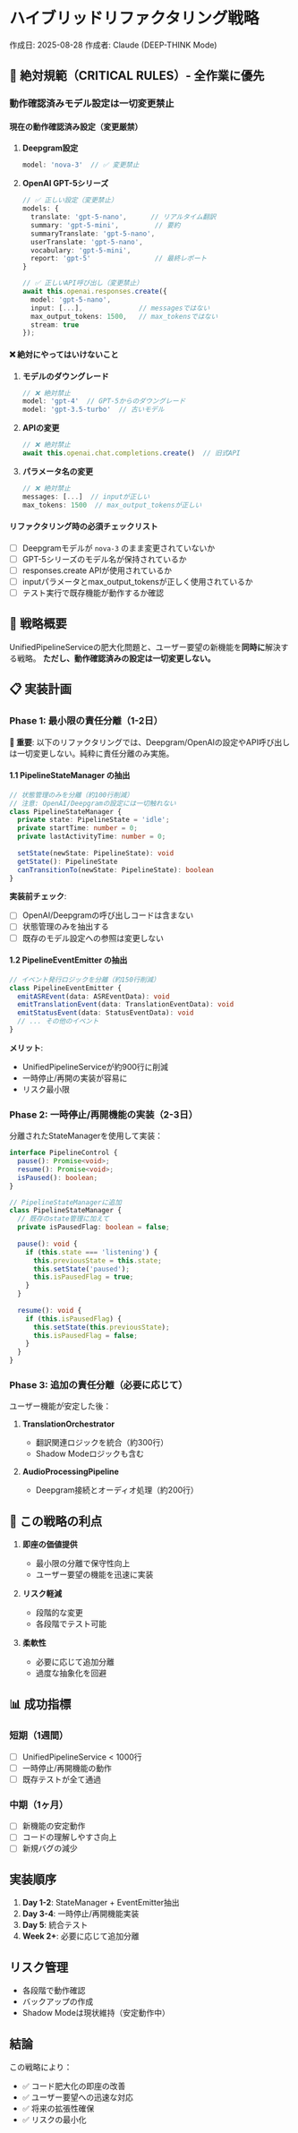 # ハイブリッドリファクタリング戦略

作成日: 2025-08-28
作成者: Claude (DEEP-THINK Mode)

## 🔴 絶対規範（CRITICAL RULES）- 全作業に優先

### 動作確認済みモデル設定は一切変更禁止

#### 現在の動作確認済み設定（変更厳禁）

1. **Deepgram設定**
   ```typescript
   model: 'nova-3'  // ✅ 変更禁止
   ```

2. **OpenAI GPT-5シリーズ**
   ```typescript
   // ✅ 正しい設定（変更禁止）
   models: {
     translate: 'gpt-5-nano',      // リアルタイム翻訳
     summary: 'gpt-5-mini',         // 要約
     summaryTranslate: 'gpt-5-nano',
     userTranslate: 'gpt-5-nano',
     vocabulary: 'gpt-5-mini',
     report: 'gpt-5'                // 最終レポート
   }
   
   // ✅ 正しいAPI呼び出し（変更禁止）
   await this.openai.responses.create({
     model: 'gpt-5-nano',
     input: [...],              // messagesではない
     max_output_tokens: 1500,   // max_tokensではない
     stream: true
   });
   ```

#### ❌ 絶対にやってはいけないこと

1. **モデルのダウングレード**
   ```typescript
   // ❌ 絶対禁止
   model: 'gpt-4'  // GPT-5からのダウングレード
   model: 'gpt-3.5-turbo'  // 古いモデル
   ```

2. **APIの変更**
   ```typescript
   // ❌ 絶対禁止
   await this.openai.chat.completions.create()  // 旧式API
   ```

3. **パラメータ名の変更**
   ```typescript
   // ❌ 絶対禁止
   messages: [...]  // inputが正しい
   max_tokens: 1500  // max_output_tokensが正しい
   ```

#### リファクタリング時の必須チェックリスト

- [ ] Deepgramモデルが `nova-3` のまま変更されていないか
- [ ] GPT-5シリーズのモデル名が保持されているか
- [ ] responses.create APIが使用されているか
- [ ] inputパラメータとmax_output_tokensが正しく使用されているか
- [ ] テスト実行で既存機能が動作するか確認

## 🎯 戦略概要

UnifiedPipelineServiceの肥大化問題と、ユーザー要望の新機能を**同時に**解決する戦略。
**ただし、動作確認済みの設定は一切変更しない。**

## 📋 実装計画

### Phase 1: 最小限の責任分離（1-2日）

**🔴 重要**: 以下のリファクタリングでは、Deepgram/OpenAIの設定やAPI呼び出しは一切変更しない。純粋に責任分離のみ実施。

#### 1.1 PipelineStateManager の抽出
```typescript
// 状態管理のみを分離（約100行削減）
// 注意: OpenAI/Deepgramの設定には一切触れない
class PipelineStateManager {
  private state: PipelineState = 'idle';
  private startTime: number = 0;
  private lastActivityTime: number = 0;
  
  setState(newState: PipelineState): void
  getState(): PipelineState
  canTransitionTo(newState: PipelineState): boolean
}
```

**実装前チェック**:
- [ ] OpenAI/Deepgramの呼び出しコードは含まない
- [ ] 状態管理のみを抽出する
- [ ] 既存のモデル設定への参照は変更しない

#### 1.2 PipelineEventEmitter の抽出
```typescript
// イベント発行ロジックを分離（約150行削減）
class PipelineEventEmitter {
  emitASREvent(data: ASREventData): void
  emitTranslationEvent(data: TranslationEventData): void
  emitStatusEvent(data: StatusEventData): void
  // ... その他のイベント
}
```

**メリット**:
- UnifiedPipelineServiceが約900行に削減
- 一時停止/再開の実装が容易に
- リスク最小限

### Phase 2: 一時停止/再開機能の実装（2-3日）

分離されたStateManagerを使用して実装：

```typescript
interface PipelineControl {
  pause(): Promise<void>;
  resume(): Promise<void>;
  isPaused(): boolean;
}

// PipelineStateManagerに追加
class PipelineStateManager {
  // 既存のstate管理に加えて
  private isPausedFlag: boolean = false;
  
  pause(): void {
    if (this.state === 'listening') {
      this.previousState = this.state;
      this.setState('paused');
      this.isPausedFlag = true;
    }
  }
  
  resume(): void {
    if (this.isPausedFlag) {
      this.setState(this.previousState);
      this.isPausedFlag = false;
    }
  }
}
```

### Phase 3: 追加の責任分離（必要に応じて）

ユーザー機能が安定した後：

1. **TranslationOrchestrator**
   - 翻訳関連ロジックを統合（約300行）
   - Shadow Modeロジックも含む

2. **AudioProcessingPipeline**
   - Deepgram接続とオーディオ処理（約200行）

## 🎯 この戦略の利点

1. **即座の価値提供**
   - 最小限の分離で保守性向上
   - ユーザー要望の機能を迅速に実装

2. **リスク軽減**
   - 段階的な変更
   - 各段階でテスト可能

3. **柔軟性**
   - 必要に応じて追加分離
   - 過度な抽象化を回避

## 📊 成功指標

### 短期（1週間）
- [ ] UnifiedPipelineService < 1000行
- [ ] 一時停止/再開機能の動作
- [ ] 既存テストが全て通過

### 中期（1ヶ月）
- [ ] 新機能の安定動作
- [ ] コードの理解しやすさ向上
- [ ] 新規バグの減少

## 実装順序

1. **Day 1-2**: StateManager + EventEmitter抽出
2. **Day 3-4**: 一時停止/再開機能実装
3. **Day 5**: 統合テスト
4. **Week 2+**: 必要に応じて追加分離

## リスク管理

- 各段階で動作確認
- バックアップの作成
- Shadow Modeは現状維持（安定動作中）

## 結論

この戦略により：
- ✅ コード肥大化の即座の改善
- ✅ ユーザー要望への迅速な対応
- ✅ 将来の拡張性確保
- ✅ リスクの最小化